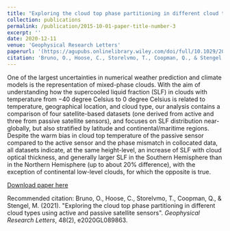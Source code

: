 ```yaml
---
title: "Exploring the cloud top phase partitioning in different cloud types using active and passive satellite sensors"
collection: publications
permalink: /publication/2015-10-01-paper-title-number-3
excerpt: ''
date: 2020-12-11
venue: 'Geophysical Research Letters'
paperurl: '(https://agupubs.onlinelibrary.wiley.com/doi/full/10.1029/2020GL089863)'
citation: 'Bruno, O., Hoose, C., Storelvmo, T., Coopman, Q., & Stengel, M. (2021). &quot;Exploring the cloud top phase partitioning in different cloud types using active and passive satellite sensors&quot;. <i>Geophysical Research Letters</i>, 48(2), e2020GL089863.'
---
```

One of the largest uncertainties in numerical weather prediction and climate models is the representation of mixed-phase clouds. With the aim of understanding how the supercooled liquid fraction (SLF) in clouds with temperature from −40 degree Celsius to 0 degree Celsius is related to temperature, geographical location, and cloud type, our analysis contains a comparison of four satellite-based datasets (one derived from active and three from passive satellite sensors), and focuses on SLF distribution near-globally, but also stratified by latitude and continental/maritime regions. Despite the warm bias in cloud top temperature of the passive sensor compared to the active sensor and the phase mismatch in collocated data, all datasets indicate, at the same height-level, an increase of SLF with cloud optical thickness, and generally larger SLF in the Southern Hemisphere than in the Northern Hemisphere (up to about 20% difference), with the exception of continental low-level clouds, for which the opposite is true.

[Download paper here](https://agupubs.onlinelibrary.wiley.com/doi/full/10.1029/2020GL089863)

Recommended citation: Bruno, O., Hoose, C., Storelvmo, T., Coopman, Q., & Stengel, M. (2021). "Exploring the cloud top phase partitioning in different cloud types using active and passive satellite sensors". <i>Geophysical Research Letters</i>, 48(2), e2020GL089863.
